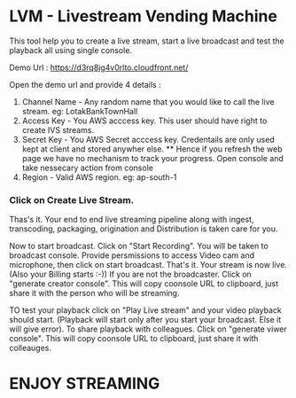 # LVM -  Livestream Vending Machine
This tool help you to create a live stream, start a live broadcast and test the playback all using single console.


Demo Url : https://d3rq8jg4v0rlto.cloudfront.net/

Open the demo url and provide 4 details :
1. Channel Name - Any random name that you would like to call the live stream. eg: LotakBankTownHall
2. Access Key  - You AWS acccess key. This user should have right to create IVS streams. 
3. Secret Key  - You AWS Secret acccess key. Credentails are only used kept at client and stored anywher else. 
** Hence if you refresh the web page we have no mechanism to track your progress. Open console and take nessecary action from console 
4. Region - Valid AWS region. eg: ap-south-1

### Click on Create Live Stream.

Thas's it. Your end to end live streaming pipeline along with ingest, transcoding, packaging, origination and Distribution is taken care for you.

Now to start broadcast. Click on "Start Recording". You will be taken to broadcast console. Provide persmissions to access Video cam and microphone, then click on start broadcast. That's it. Your stream is now live. (Also your Billing starts :-))
If you are not the broadcaster. Click on "generate creator console". This will copy coonsole URL to clipboard, just share it with the person who will be streaming. 

TO test your playback click on "Play Live stream" and your video playback should start. (Playback will start only after you start your broadcast. Else it will give error). To share playback with colleagues. Click on "generate viwer console". This will copy coonsole URL to clipboard, just share it with colleauges.

# ENJOY STREAMING

